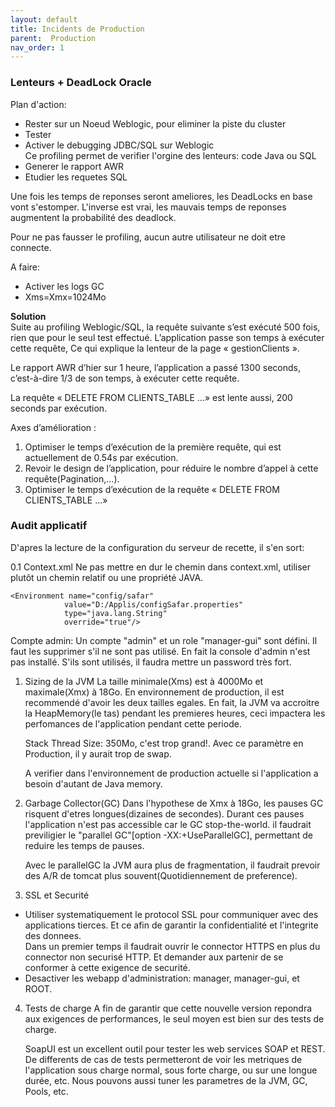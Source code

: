 ```yaml
---
layout: default
title: Incidents de Production
parent:  Production
nav_order: 1
---
```


### Lenteurs + DeadLock Oracle  
Plan d'action:
- Rester sur un Noeud Weblogic, pour eliminer la piste du cluster
- Tester
- Activer le debugging JDBC/SQL sur Weblogic  
  Ce profiling permet de verifier l'orgine des lenteurs: code Java ou SQL 
- Generer le rapport AWR
- Etudier les requetes SQL

Une fois les temps de reponses seront ameliores, les DeadLocks en base vont s'estomper. L'inverse est vrai, les mauvais 
temps de reponses augmentent la probabilité des deadlock. 

Pour ne pas fausser le profiling, aucun autre utilisateur ne doit etre  connecte.

A faire:
- Activer les logs GC
- Xms=Xmx=1024Mo

**Solution**  
Suite au profiling Weblogic/SQL, la requête suivante s’est exécuté 500 fois, rien que pour le seul test effectué. L’application passe son temps à exécuter cette requête, 
Ce qui explique la lenteur de la page « gestionClients ». 

Le rapport AWR d’hier sur 1 heure, l’application a passé 1300 seconds, c’est-à-dire 1/3 de son temps, à exécuter cette requête. 
  
La requête « DELETE FROM CLIENTS_TABLE ...»  est lente aussi, 200 seconds par exécution. 

Axes d’amélioration : 
1. Optimiser le temps d’exécution de la première requête, qui est actuellement de 0.54s par exécution. 
2. Revoir le design de l’application, pour réduire le nombre d’appel à cette requête(Pagination,...). 
3. Optimiser le temps d’exécution de la requête « DELETE FROM CLIENTS_TABLE ...» 


### Audit applicatif
D'apres la lecture de la configuration du serveur de recette, il s'en sort:

 0.1 Context.xml
    Ne pas mettre en dur le chemin dans context.xml, utiliser plutôt un chemin relatif ou une propriété JAVA.  
    
	<Environment name="config/safar" 
				value="D:/Applis/configSafar.properties"
				type="java.lang.String" 
				override="true"/>
	
  Compte admin:
  Un compte "admin" et un role "manager-gui" sont défini. Il faut les supprimer s'il ne sont pas utilisé. 
  En fait la console d'admin n'est pas installé. S'ils sont utilisés, il faudra mettre un password très fort.  
  
  
1. Sizing de la JVM
   La taille minimale(Xms) est à 4000Mo et maximale(Xmx) à 18Go. En environnement de production, il est 
   recommendé d'avoir les deux tailles egales.
   En fait, la JVM va accroitre la HeapMemory(le tas) pendant les premieres heures, ceci impactera les 
   perfomances de l'application pendant cette periode.

   Stack Thread Size: 350Mo, c'est trop grand!. Avec ce paramètre en Production, il y aurait trop de swap. 
   
   A verifier dans l'environnement de production actuelle si l'application a besoin d'autant de Java memory.

2. Garbage Collector(GC)
   Dans l'hypothese de Xmx à 18Go, les pauses GC risquent d'etres longues(dizaines de secondes). 
   Durant ces pauses l'application n'est pas accessible car le GC stop-the-world. il faudrait previligier 
   le "parallel GC"[option -XX:+UseParallelGC], permettant de reduire les temps de pauses.


   Avec le parallelGC la JVM aura plus de fragmentation, il faudrait prevoir des A/R de tomcat plus 
   souvent(Quotidiennement de preference).

3. SSL et Securité
- Utiliser systematiquement le protocol SSL pour communiquer avec des applications tierces. Et ce afin 
  de garantir la confidentialité et l'integrite des donnees.  
  Dans un premier temps il faudrait ouvrir le connector  HTTPS en plus du connector non securisé HTTP. Et demander 
  aux partenir de se conformer à cette exigence de securité. 
- Desactiver les webapp d'administration: manager, manager-gui, et ROOT.


4. Tests de charge 
   A fin de garantir que cette nouvelle version repondra aux exigences de performances, 
   le seul moyen est bien sur des tests de charge.

   SoapUI est un excellent outil pour tester les web services SOAP et REST. De differents de cas de tests 
   permetteront de voir les metriques de l'application sous charge normal, sous forte charge, ou sur une 
   longue durée, etc. Nous pouvons aussi tuner les parametres de la JVM, GC, Pools, etc. 





